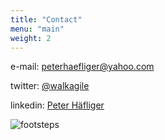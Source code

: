 ```yaml
---
title: "Contact"
menu: "main"
weight: 2
---
```


e-mail: [peterhaefliger@yahoo.com](mailto:peterhaefliger@yahoo.com)

twitter: [@walkagile](https://www.twitter.com/walkagile)

linkedin: [Peter Häfliger](https://www.linkedin.com/in/peter-h%C3%A4fliger-89b107103/)

![footsteps](/images/icon_steps_bg_white_landscape_walking.png)

